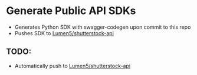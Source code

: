 # Generate Public API SDKs

- Generates Python SDK with swagger-codegen upon commit to this repo
- Pushes SDK to [Lumen5/shutterstock-api](https://github.com/Lumen5/shutterstock-api)

## TODO:

- Automatically push to [Lumen5/shutterstock-api](https://github.com/Lumen5/shutterstock-api)
